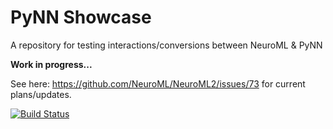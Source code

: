# PyNN Showcase

A repository for testing interactions/conversions between NeuroML &amp; PyNN

**Work in progress...**

See here: https://github.com/NeuroML/NeuroML2/issues/73 for current plans/updates.


[![Build Status](https://travis-ci.org/OpenSourceBrain/PyNNShowcase.svg?branch=master)](https://travis-ci.org/OpenSourceBrain/PyNNShowcase)
